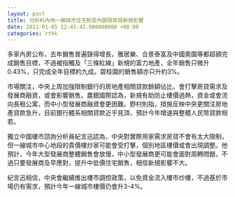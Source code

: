 ```yaml
---
layout: post
title: 分析料內地一線城市住宅較受內銀限房貸新規影響
date: 2021-01-05 12:45:41.000000000 +08:00
categories: rthk
---
```


多家內房公布，去年銷售普遍錄得增長，雅居樂、合景泰富及中國奧園等都超額完成銷售目標，不過被指觸及「三條紅線」新規的富力地產，全年銷售只微升0.43%，只完成全年目標約九成。碧桂園的銷售額亦只升約3%。

市場關注，中央上周加強限制銀行的房地產相關貸款餘額佔比，會打擊房貸需求及發展商融資，或會影響銷售。農銀國際認為，新規有助防止樓價過熱，資金或會流向長租公寓，而中小型發展商融資會更困難。野村則指，措施反映中央更關注房地產貸款急升，目前銀行體系相關貸款近乎見頂，預計今年增速與整體人民幣貸款相若。

獨立中國樓市諮詢分析員紀言迅認為，中央對實際用家需求房貸不會有太大限制，但一線城市中心地段的貴價樓炒家可能會受打擊，個別地區樓價或會出現調整。他預計，今年大型發展商整體銷售會放慢，中小型發展商更可能會面對周轉問題，不過只要發展商及早應對，提升中低價住宅銷售，相信新規影響不大。

紀言迅相信，中央會繼續推出樓市調控政策，以免資金流入樓市炒樓，不過基於市場仍有需求，預計今年一線城市樓價仍會升3-4%。
